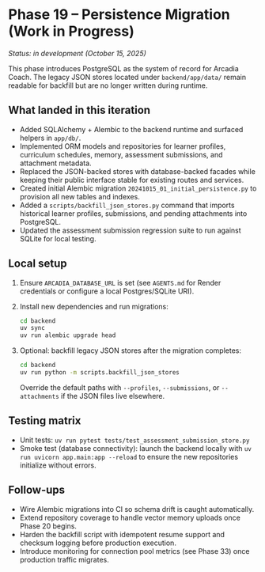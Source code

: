 # Phase 19 – Persistence Migration (Work in Progress)

_Status: in development (October 15, 2025)_

This phase introduces PostgreSQL as the system of record for Arcadia Coach. The legacy JSON stores located under `backend/app/data/` remain readable for backfill but are no longer written during runtime.

## What landed in this iteration

- Added SQLAlchemy + Alembic to the backend runtime and surfaced helpers in `app/db/`.
- Implemented ORM models and repositories for learner profiles, curriculum schedules, memory, assessment submissions, and attachment metadata.
- Replaced the JSON-backed stores with database-backed facades while keeping their public interface stable for existing routes and services.
- Created initial Alembic migration `20241015_01_initial_persistence.py` to provision all new tables and indexes.
- Added a `scripts/backfill_json_stores.py` command that imports historical learner profiles, submissions, and pending attachments into PostgreSQL.
- Updated the assessment submission regression suite to run against SQLite for local testing.

## Local setup

1. Ensure `ARCADIA_DATABASE_URL` is set (see `AGENTS.md` for Render credentials or configure a local Postgres/SQLite URI).
2. Install new dependencies and run migrations:

   ```bash
   cd backend
   uv sync
   uv run alembic upgrade head
   ```

3. Optional: backfill legacy JSON stores after the migration completes:

   ```bash
   cd backend
   uv run python -m scripts.backfill_json_stores
   ```

   Override the default paths with `--profiles`, `--submissions`, or `--attachments` if the JSON files live elsewhere.

## Testing matrix

- Unit tests: `uv run pytest tests/test_assessment_submission_store.py`
- Smoke test (database connectivity): launch the backend locally with `uv run uvicorn app.main:app --reload` to ensure the new repositories initialize without errors.

## Follow-ups

- Wire Alembic migrations into CI so schema drift is caught automatically.
- Extend repository coverage to handle vector memory uploads once Phase 20 begins.
- Harden the backfill script with idempotent resume support and checksum logging before production execution.
- Introduce monitoring for connection pool metrics (see Phase 33) once production traffic migrates.
